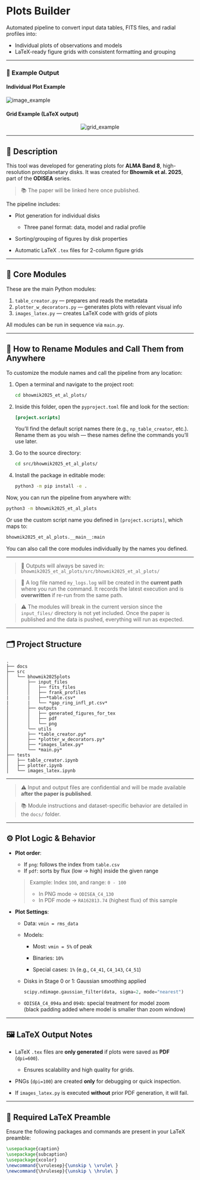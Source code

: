 # Plots Builder

Automated pipeline to convert input data tables, FITS files, and radial profiles into:

- Individual plots of observations and models  
- LaTeX-ready figure grids with consistent formatting and grouping  

---

### 📌 Example Output

#### Individual Plot Example  
![image_example](/src/bhowmik2025_et_al_plots/imagetest.png)

#### Grid Example (LaTeX output)  

<p align="center">
  <img src="/src/bhowmik2025_et_al_plots/grid_example.png" alt="grid_example">
</p>

---

## 📄 Description

This tool was developed for generating plots for **ALMA Band 8**, high-resolution protoplanetary disks. It was created for **Bhowmik et al. 2025**, part of the **ODISEA** series.

> 📚 The paper will be linked here once published.

The pipeline includes:

- Plot generation for individual disks
    - Three panel format: data, model and radial profile

- Sorting/grouping of figures by disk properties

- Automatic LaTeX `.tex` files for 2-column figure grids


---

## 🧠 Core Modules

These are the main Python modules:

1. `table_creator.py` — prepares and reads the metadata  
2. `plotter_w_decorators.py` — generates plots with relevant visual info  
3. `images_latex.py` — creates LaTeX code with grids of plots  

All modules can be run in sequence via `main.py`.

---

## 🚀 How to Rename Modules and Call Them from Anywhere

To customize the module names and call the pipeline from any location:

1. Open a terminal and navigate to the project root:
   ```bash
   cd bhowmik2025_et_al_plots/
   ```

2. Inside this folder, open the `pyproject.toml` file and look for the section:
   ```toml
   [project.scripts]
   ```
   You’ll find the default script names there (e.g., `np_table_creator`, etc.).  
   Rename them as you wish — these names define the commands you’ll use later.

3. Go to the source directory:
   ```bash
   cd src/bhowmik2025_et_al_plots/
   ```

4. Install the package in editable mode:
   ```bash
   python3 -m pip install -e .
   ```

Now, you can run the pipeline from anywhere with:
```bash
python3 -m bhowmik2025_et_al_plots
```

Or use the custom script name you defined in `[project.scripts]`, which maps to:
```bash
bhowmik2025_et_al_plots.__main__:main
```

You can also call the core modules individually by the names you defined.

---

> 📄 Outputs will always be saved in:  
> `bhowmik2025_et_al_plots/src/bhowmik2025_et_al_plots/`

> 📝 A log file named `my_logs.log` will be created in the **current path** where you run the command. It records the latest execution and is **overwritten** if re-run from the same path.

> ⚠️ The modules will break in the current version since the `input_files/` directory is not yet included. Once the paper is published and the data is pushed, everything will run as expected.

---

## 🗂️ Project Structure

```text
.
├── docs
├── src
│   └── bhowmik2025plots
│       ├── input_files
│       │   ├── fits_files
│       │   ├── frank_profiles
|       |   ├──*table.csv*
|       |   └── *gap_ring_infl_pt.csv*
│       ├── outputs
│       │   ├── generated_figures_for_tex
│       │   ├── pdf
│       │   └── png
│       └── utils
│       ├── *table_creator.py*
│       ├── *plotter_w_decorators.py*
│       ├── *images_latex.py*
│       └── *main.py*
├── tests
│   ├── table_creator.ipynb
│   ├── plotter.ipynb
│   └── images_latex.ipynb
```

---

> ⚠️ Input and output files are confidential and will be made available **after the paper is published**.


> 📚 Module instructions and dataset-specific behavior are detailed in the `docs/` folder.

---

## ⚙️ Plot Logic & Behavior

- **Plot order**:
  - If `png`: follows the index from `table.csv` 
  - If `pdf`: sorts by flux (low → high) inside the given range

  > Example: Index `100`, and range: `0 - 100`  
  > - In PNG mode → `ODISEA_C4_130`  
  > - In PDF mode → `RA162813.74` (highest flux) of this sample

- **Plot Settings**:
  - Data: `vmin = rms_data`

  - Models:

    - Most: `vmin = 5%` of peak

    - Binaries: `10%`

    - Special cases: `1%` (e.g., `C4_41`, `C4_143`, `C4_51`)

  - Disks in Stage 0 or 1: Gaussian smoothing applied
  
    ```python
    scipy.ndimage.gaussian_filter(data, sigma=2, mode="nearest")
    ```

  - `ODISEA_C4_094a` and `094b`: special treatment for model zoom  
    (black padding added where model is smaller than zoom window)

---

## 🖼️ LaTeX Output Notes

- LaTeX `.tex` files are **only generated** if plots were saved as **PDF** (`dpi=600`).

  - Ensures scalability and high quality for grids.

- PNGs (`dpi=100`) are created **only** for debugging or quick inspection.

- If `images_latex.py` is executed **without** prior PDF generation, it will fail.

---

## 🧾 Required LaTeX Preamble

Ensure the following packages and commands are present in your LaTeX preamble:

```latex
\usepackage{caption}
\usepackage{subcaption}
\usepackage{xcolor}
\newcommand{\vrulesep}{\unskip \ \vrule\ }
\newcommand{\hrulesep}{\unskip \ \hrule\ }
